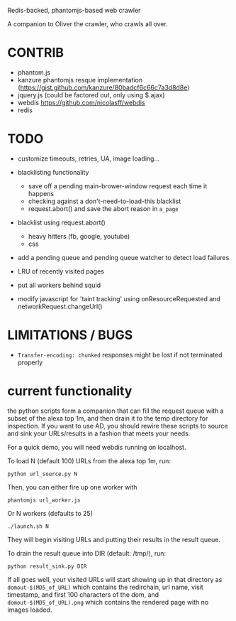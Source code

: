 Redis-backed, phantomjs-based web crawler

A companion to Oliver the crawler, who crawls all over.

CONTRIB
=======

  * phantom.js
  * kanzure phantomjs resque implementation (https://gist.github.com/kanzure/80badcf6c66c7a3d8d8e)
  * jquery.js (could be factored out, only using $.ajax)
  * webdis https://github.com/nicolasff/webdis
  * redis

TODO
====

  * customize timeouts, retries, UA, image loading...
  * blacklisting functionality
    * save off a pending main-brower-window request each time it happens
    * checking against a don't-need-to-load-this blacklist
    * request.abort() and save the abort reason in `a_page`

  * blacklist using request.abort()
    * heavy hitters (fb, google, youtube)
    * css
  * add a pending queue and pending queue watcher to detect load failures
  * LRU of recently visited pages
  * put all workers behind squid
  * modify javascript for 'taint tracking' using onResourceRequested and
    networkRequest.changeUrl()

LIMITATIONS / BUGS
==================

  * `Transfer-encoding: chunked` responses might be lost if not terminated
    properly

current functionality
=====================

the python scripts form a companion that can fill the request queue with a
subset of the alexa top 1m, and then drain it to the temp directory for
inspection. If you want to use AD, you should rewire these scripts to source
and sink your URLs/results in a fashion that meets your needs.

For a quick demo, you will need webdis running on localhost.

To load N (default 100) URLs from the alexa top 1m, run:

`python url_source.py N`

Then, you can either fire up one worker with

`phantomjs url_worker.js`

Or N workers (defaults to 25)

`./launch.sh N`

They will begin visiting URLs and putting their results in the result queue.

To drain the result queue into DIR (default: /tmp/), run:

`python result_sink.py DIR`

If all goes well, your visited URLs will start showing up in that directory as
`domout-$(MD5_of_URL)` which contains the redirchain, url name, visit
timestamp, and first 100 characters of the dom, and `domout-$(MD5_of_URL).png`
which contains the rendered page with no images loaded.
